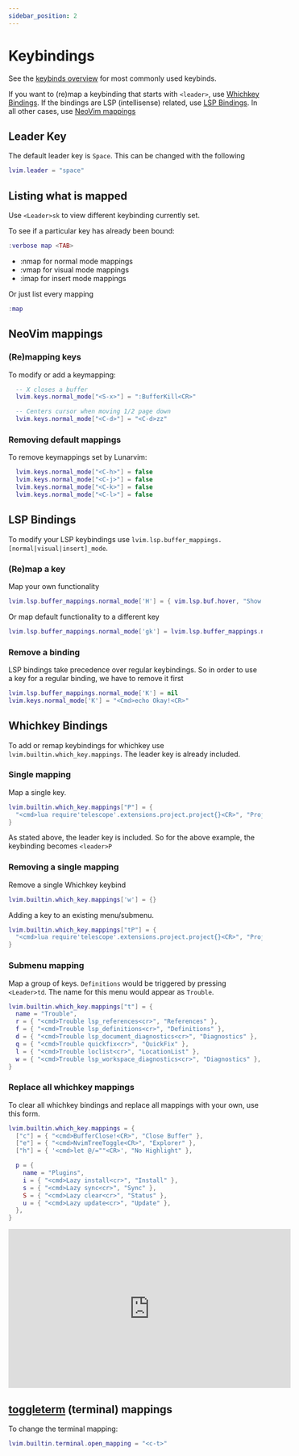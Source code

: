 ```yaml
---
sidebar_position: 2
---
```


# Keybindings

See the [keybinds overview](../beginners-guide/keybinds-overview.md) for most commonly used keybinds.

If you want to (re)map a keybinding that starts with `<leader>`, use [Whichkey Bindings](#whichkey-bindings).
If the bindings are LSP (intellisense) related, use [LSP Bindings](#lsp-bindings).
In all other cases, use [NeoVim mappings](#neovim-mappings)

## Leader Key

The default leader key is `Space`. This can be changed with the following

```lua
lvim.leader = "space"
```

## Listing what is mapped

Use `<Leader>sk` to view different keybinding currently set.

To see if a particular key has already been bound:

```lua
:verbose map <TAB>
```

- :nmap for normal mode mappings
- :vmap for visual mode mappings
- :imap for insert mode mappings

Or just list every mapping

```lua
:map
```

## NeoVim mappings

### (Re)mapping keys

To modify or add a keymapping:

```lua
  -- X closes a buffer
  lvim.keys.normal_mode["<S-x>"] = ":BufferKill<CR>"

  -- Centers cursor when moving 1/2 page down
  lvim.keys.normal_mode["<C-d>"] = "<C-d>zz"
```

### Removing default mappings

To remove keymappings set by Lunarvim:

```lua
  lvim.keys.normal_mode["<C-h>"] = false
  lvim.keys.normal_mode["<C-j>"] = false
  lvim.keys.normal_mode["<C-k>"] = false
  lvim.keys.normal_mode["<C-l>"] = false
```

## LSP Bindings

To modify your LSP keybindings use `lvim.lsp.buffer_mappings.[normal|visual|insert]_mode`.

### (Re)map a key

Map your own functionality

```lua
lvim.lsp.buffer_mappings.normal_mode['H'] = { vim.lsp.buf.hover, "Show documentation" }
```

Or map default functionality to a different key

```lua
lvim.lsp.buffer_mappings.normal_mode['gk'] = lvim.lsp.buffer_mappings.normal_mode['K']
```

### Remove a binding

LSP bindings take precedence over regular keybindings.
So in order to use a key for a regular binding, we have to remove it first

```lua
lvim.lsp.buffer_mappings.normal_mode['K'] = nil
lvim.keys.normal_mode['K'] = "<Cmd>echo Okay!<CR>"
```

## Whichkey Bindings

To add or remap keybindings for whichkey use `lvim.builtin.which_key.mappings`.
The leader key is already included.

### Single mapping

Map a single key.

```lua
lvim.builtin.which_key.mappings["P"] = {
  "<cmd>lua require'telescope'.extensions.project.project{}<CR>", "Projects"
}
```

As stated above, the leader key is included. So for the above example, the keybinding becomes `<leader>P`

### Removing a single mapping

Remove a single Whichkey keybind

```lua
lvim.builtin.which_key.mappings['w'] = {}
```

Adding a key to an existing menu/submenu.

```lua
lvim.builtin.which_key.mappings["tP"] = {
  "<cmd>lua require'telescope'.extensions.project.project{}<CR>", "Projects"
}
```

### Submenu mapping

Map a group of keys. `Definitions` would be triggered by pressing `<Leader>td`. The name for this menu would appear as `Trouble`.

```lua
lvim.builtin.which_key.mappings["t"] = {
  name = "Trouble",
  r = { "<cmd>Trouble lsp_references<cr>", "References" },
  f = { "<cmd>Trouble lsp_definitions<cr>", "Definitions" },
  d = { "<cmd>Trouble lsp_document_diagnostics<cr>", "Diagnostics" },
  q = { "<cmd>Trouble quickfix<cr>", "QuickFix" },
  l = { "<cmd>Trouble loclist<cr>", "LocationList" },
  w = { "<cmd>Trouble lsp_workspace_diagnostics<cr>", "Diagnostics" },
}
```

### Replace all whichkey mappings

To clear all whichkey bindings and replace all mappings with your own, use this form.

```lua
lvim.builtin.which_key.mappings = {
  ["c"] = { "<cmd>BufferClose!<CR>", "Close Buffer" },
  ["e"] = { "<cmd>NvimTreeToggle<CR>", "Explorer" },
  ["h"] = { '<cmd>let @/=""<CR>', "No Highlight" },

  p = {
    name = "Plugins",
    i = { "<cmd>Lazy install<cr>", "Install" },
    s = { "<cmd>Lazy sync<cr>", "Sync" },
    S = { "<cmd>Lazy clear<cr>", "Status" },
    u = { "<cmd>Lazy update<cr>", "Update" },
  },
}
```

<iframe width="560" height="315" src="https://www.youtube.com/embed/BdoizYjJHis" title="YouTube video player" frameborder="0" allow="accelerometer; autoplay; clipboard-write; encrypted-media; gyroscope; picture-in-picture" allowfullscreen="1"></iframe>

## [toggleterm](https://github.com/akinsho/toggleterm.nvim) (terminal) mappings

To change the terminal mapping:

```lua
lvim.builtin.terminal.open_mapping = "<c-t>"
```
